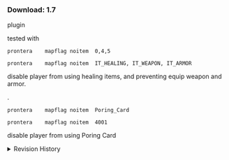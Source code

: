 ### Download: 1.7
plugin

tested with
```
prontera	mapflag	noitem	0,4,5
```
```
prontera	mapflag	noitem	IT_HEALING, IT_WEAPON, IT_ARMOR
```
disable player from using healing items, and preventing equip weapon and armor.

.
```
prontera	mapflag	noitem	Poring_Card
```
```
prontera	mapflag	noitem	4001
```
disable player from using Poring Card


<details>
<summary>Revision History</summary>

1.0  
noitem_20140310

1.1  
noitem_20140828.  
noitem_20140908  
- fix a bug which messed up counter, should be [k] in npc.c  
  - counter is for string size (w4), [k] counter is the index of the array map->list[m].noitemlist  

1.2  
noitem_20140911.  
noitem_20151030  
- forgot to add aFree(temp), which cause memory leak

1.3 - plugin  
- remove MAX_RESTRICTED_LIST and hardcoded it as 50  
- and change noitem from state, into number of items restricted, to make it loop lesser

1.4 - plugin  
- fix a rare bug if the user put multiple noitem on the same map, it spam non-sensible error  
  - although this will overwrite the previous one without warning this time

1.5 - plugin  
- remove the 50 items restriction limit by utilizing vector

1.6 - plugin  
- fix server crash on certain compiler

1.7 - plugin
- fix memory leak cause by aStrdup and VECTOR_ENSURE

</details>
